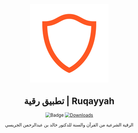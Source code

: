 <div align="center">

<img src="https://raw.githubusercontent.com/muslimpack/Ruqayyah/main/ruqayyah/assets/images/logo.png" alt='HisnElmoslem logo' height="250"/>

# تطبيق رقية | Ruqayyah

![Badge](https://img.shields.io/github/v/release/muslimpack/Ruqayyah)
[![Downloads](https://PlayBadges.pavi2410.me/badge/downloads?id=com.hassaneltantawy.hisnelmoslem)](https://play.google.com/store/apps/details?id=com.hassaneltantawy.ruqayyah)

الرقية الشرعية من القرآن والسنة للدكتور خالد بن عبدالرحمن الجريسي

